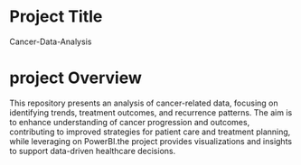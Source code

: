 # Project Title
Cancer-Data-Analysis
# project Overview
This repository presents an analysis of cancer-related data, focusing on identifying trends, treatment outcomes, and recurrence patterns. The aim is to enhance understanding of cancer progression and outcomes, contributing to improved strategies for patient care and treatment planning, while leveraging on PowerBI.the project provides visualizations and insights to support data-driven healthcare decisions. 
